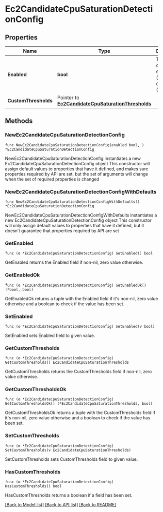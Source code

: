 # Ec2CandidateCpuSaturationDetectionConfig

## Properties

Name | Type | Description | Notes
------------ | ------------- | ------------- | -------------
**Enabled** | **bool** | The detection is enabled (&#x60;true&#x60;) or disabled (&#x60;false&#x60;). | 
**CustomThresholds** | Pointer to [**Ec2CandidateCpuSaturationThresholds**](Ec2CandidateCpuSaturationThresholds.md) |  | [optional] 

## Methods

### NewEc2CandidateCpuSaturationDetectionConfig

`func NewEc2CandidateCpuSaturationDetectionConfig(enabled bool, ) *Ec2CandidateCpuSaturationDetectionConfig`

NewEc2CandidateCpuSaturationDetectionConfig instantiates a new Ec2CandidateCpuSaturationDetectionConfig object
This constructor will assign default values to properties that have it defined,
and makes sure properties required by API are set, but the set of arguments
will change when the set of required properties is changed

### NewEc2CandidateCpuSaturationDetectionConfigWithDefaults

`func NewEc2CandidateCpuSaturationDetectionConfigWithDefaults() *Ec2CandidateCpuSaturationDetectionConfig`

NewEc2CandidateCpuSaturationDetectionConfigWithDefaults instantiates a new Ec2CandidateCpuSaturationDetectionConfig object
This constructor will only assign default values to properties that have it defined,
but it doesn't guarantee that properties required by API are set

### GetEnabled

`func (o *Ec2CandidateCpuSaturationDetectionConfig) GetEnabled() bool`

GetEnabled returns the Enabled field if non-nil, zero value otherwise.

### GetEnabledOk

`func (o *Ec2CandidateCpuSaturationDetectionConfig) GetEnabledOk() (*bool, bool)`

GetEnabledOk returns a tuple with the Enabled field if it's non-nil, zero value otherwise
and a boolean to check if the value has been set.

### SetEnabled

`func (o *Ec2CandidateCpuSaturationDetectionConfig) SetEnabled(v bool)`

SetEnabled sets Enabled field to given value.


### GetCustomThresholds

`func (o *Ec2CandidateCpuSaturationDetectionConfig) GetCustomThresholds() Ec2CandidateCpuSaturationThresholds`

GetCustomThresholds returns the CustomThresholds field if non-nil, zero value otherwise.

### GetCustomThresholdsOk

`func (o *Ec2CandidateCpuSaturationDetectionConfig) GetCustomThresholdsOk() (*Ec2CandidateCpuSaturationThresholds, bool)`

GetCustomThresholdsOk returns a tuple with the CustomThresholds field if it's non-nil, zero value otherwise
and a boolean to check if the value has been set.

### SetCustomThresholds

`func (o *Ec2CandidateCpuSaturationDetectionConfig) SetCustomThresholds(v Ec2CandidateCpuSaturationThresholds)`

SetCustomThresholds sets CustomThresholds field to given value.

### HasCustomThresholds

`func (o *Ec2CandidateCpuSaturationDetectionConfig) HasCustomThresholds() bool`

HasCustomThresholds returns a boolean if a field has been set.


[[Back to Model list]](../README.md#documentation-for-models) [[Back to API list]](../README.md#documentation-for-api-endpoints) [[Back to README]](../README.md)


